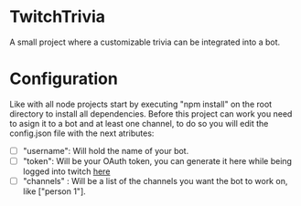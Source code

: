 # TwitchTrivia
 A small project where a customizable trivia can be integrated into a bot.

# Configuration 
Like with all node projects start by executing "npm install" on the root directory to install all dependencies.
Before this project can work you need to asign it to a bot and at least one channel, to do so you will edit the config.json file with the next atributes:

 - [ ] "username": Will hold the name of your bot.
 - [ ] "token": Will be your OAuth token, you can generate it here while being logged into twitch
       [here](https://twitchapps.com/tmi/)
- [ ]  "channels" : Will be a list of the channels you want the bot to work on, like ["person 1"].
